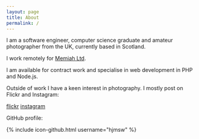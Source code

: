 ```yaml
---
layout: page
title: About
permalink: /
---
```


I am a software engineer, computer science graduate and amateur photographer from the UK, currently based in Scotland.

I work remotely for [Memiah Ltd](http://www.memiah.co.uk/).

I am available for contract work and specialise in web development in PHP and Node.js.

Outside of work I have a keen interest in photography. I mostly post on Flickr and Instagram:

[flickr](https://www.flickr.com/photos/j1mb093)
[instagram](https://www.instagram.com/jhardingphoto/)

GitHub profile:

{% include icon-github.html username="hjmsw" %}


